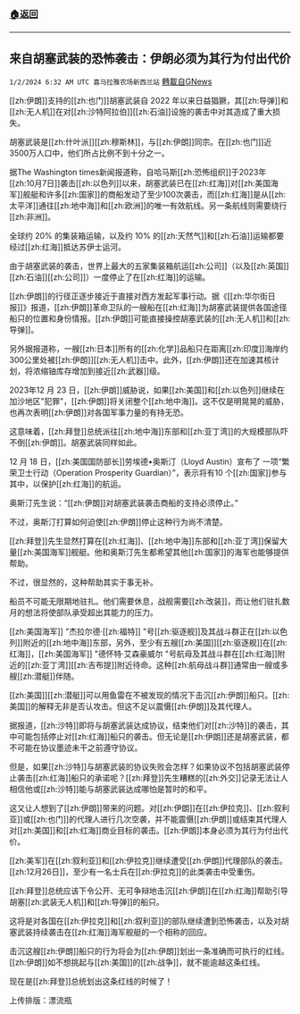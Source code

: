 ###  [:house:返回](README.md)
---


## 来自胡塞武装的恐怖袭击：伊朗必须为其行为付出代价
`1/2/2024 6:32 AM UTC 喜马拉雅农场新西兰站` [轉載自GNews](https://gnews.org/articles/2174674)

[[zh:伊朗]]支持的[[zh:也门]]胡塞武装自 2022 年以来日益猖獗，其[[zh:导弹]]和[[zh:无人机]]在对[[zh:沙特阿拉伯]][[zh:石油]]设施的袭击中对其造成了重大损失。

胡塞武装是[[zh:什叶派]][[zh:穆斯林]]，与[[zh:伊朗]]同宗。在[[zh:也门]]近3500万人口中，他们所占比例不到十分之一。

据The Washington times新闻报道称，自哈马斯[[zh:恐怖组织]]于2023年[[zh:10月7日]]袭击[[zh:以色列]]以来，胡塞武装已在[[zh:红海]]对[[zh:美国海军]]舰艇和许多[[zh:国家]]的商船发动了至少100次袭击，而[[zh:红海]]是从[[zh:太平洋]]通往[[zh:地中海]]和[[zh:欧洲]]的唯一有效航线。另一条航线则需要绕行[[zh:非洲]]。

全球约 20% 的集装箱运输，以及约 10% 的[[zh:天然气]]和[[zh:石油]]运输都要经过[[zh:红海]]抵达苏伊士运河。

由于胡塞武装的袭击，世界上最大的五家集装箱航运[[zh:公司]]（以及[[zh:英国]][[zh:石油]][[zh:公司]]）一度停止了在[[zh:红海]]的运输。

[[zh:伊朗]]的行径正逐步接近于直接对西方发起军事行动。据《[[zh:华尔街日报]]》报道，[[zh:伊朗]]革命卫队的一艘船在[[zh:红海]]为胡塞武装提供各国途径船只的位置和身份情报。[[zh:伊朗]]可能直接操控胡塞武装的[[zh:无人机]]和[[zh:导弹]]。

另外据报道称，一艘[[zh:日本]]所有的[[zh:化学]]品船只在距离[[zh:印度]]海岸约 300公里处被[[zh:伊朗]][[zh:无人机]]击中。此外，[[zh:伊朗]]还在加速其核计划，将浓缩铀库存增加到接近[[zh:武器]]级。

2023年12 月 23 日，[[zh:伊朗]]威胁说，如果[[zh:美国]]和[[zh:以色列]]继续在加沙地区"犯罪"，[[zh:伊朗]]将关闭整个[[zh:地中海]]。这不仅是明晃晃的威胁，也再次表明[[zh:伊朗]]对各国军事力量的有持无恐。

这意味着，[[zh:拜登]]总统派往[[zh:地中海]]东部和[[zh:亚丁湾]]的大规模部队吓不倒[[zh:伊朗]]。胡塞武装同样如此。

12 月 18 日，[[zh:美国国防部长]]劳埃德•奥斯汀（Lloyd Austin）宣布了 一项“繁荣卫士行动（Operation Prosperity Guardian）”，表示将有10 个[[zh:国家]]参与其中，以保护[[zh:红海]]的航运。

奥斯汀先生说：“[[zh:伊朗]]对胡塞武装袭击商船的支持必须停止。”

不过，奥斯汀打算如何迫使[[zh:伊朗]]停止这种行为尚不清楚。

[[zh:拜登]]先生显然打算在[[zh:红海]]、[[zh:地中海]]东部和[[zh:亚丁湾]]保留大量[[zh:美国海军]]舰艇。他和奥斯汀先生都希望其他[[zh:国家]]的海军也能够提供帮助。

不过，很显然的，这种帮助其实于事无补。

船员不可能无限期地驻扎。他们需要休息，战舰需要[[zh:改装]]，而让他们驻扎数月的想法将使部队承受超出其能力的压力。

[[zh:美国海军]] "杰拉尔德·[[zh:福特]] "号[[zh:驱逐舰]]及其战斗群正在[[zh:以色列]]附近的[[zh:地中海]]东部，另外，至少有五艘[[zh:美国]][[zh:驱逐舰]]在[[zh:红海]]，[[zh:美国海军]] "德怀特·艾森豪威尔 "号航母及其战斗群在[[zh:红海]]附近的[[zh:亚丁湾]][[zh:吉布提]]附近待命。这种[[zh:航母战斗群]]通常由一艘或多艘[[zh:潜艇]]伴随。

[[zh:美国]][[zh:潜艇]]可以用鱼雷在不被发现的情况下击沉[[zh:伊朗]]船只。[[zh:美国]]的解释无非是否认攻击。但这不足以震慑[[zh:伊朗]]及其代理人。

据报道，[[zh:沙特]]即将与胡塞武装达成协议，结束他们对[[zh:沙特]]的袭击，其中可能包括停止对[[zh:红海]]船只的袭击。但无论是[[zh:伊朗]]还是胡塞武装，都不可能在协议墨迹未干之前遵守协议。

但是，如果[[zh:沙特]]与胡塞武装的协议失败会怎样？如果协议不包括胡塞武装停止袭击[[zh:红海]]船只的承诺呢？[[zh:拜登]]先生糟糕的[[zh:外交]]记录无法让人相信他或[[zh:沙特]]能与胡塞武装达成哪怕是暂时的和平。

这又让人想到了[[zh:伊朗]]带来的问题。对[[zh:伊朗]]在[[zh:伊拉克]]、[[zh:叙利亚]]或[[zh:也门]]的代理人进行几次空袭，并不能震慑[[zh:伊朗]]或结束其代理人对[[zh:美国]]和[[zh:红海]]商业目标的袭击。[[zh:伊朗]]本身必须为其行为付出代价。

[[zh:美军]]在[[zh:叙利亚]]和[[zh:伊拉克]]继续遭受[[zh:伊朗]]代理部队的袭击。[[zh:12月26日]]，至少有一名士兵在[[zh:伊拉克]]的此类袭击中受重伤。

[[zh:拜登]]总统应该下令公开、无可争辩地击沉[[zh:伊朗]]在[[zh:红海]]帮助引导胡塞[[zh:武装无人机]]和[[zh:导弹]]的船只。

这将是对各国在[[zh:伊拉克]]和[[zh:叙利亚]]的部队继续遭到恐怖袭击，以及对胡塞武装持续袭击在[[zh:红海]]海军舰艇的一个相称的回应。

击沉这艘[[zh:伊朗]]船只的行为将会为[[zh:伊朗]]划出一条准确而可执行的红线。[[zh:伊朗]]如不想挑起与[[zh:美国]]的[[zh:战争]]，就不能逾越这条红线。

现在是[[zh:拜登]]总统划出这条红线的时候了！

上传排版：漂流瓶

